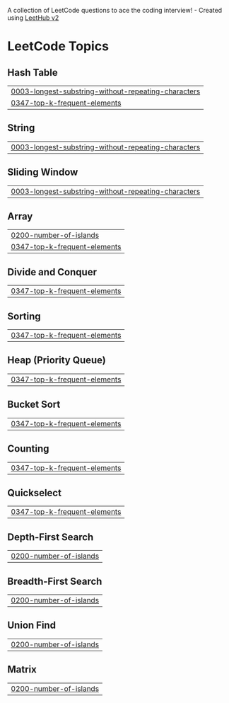 A collection of LeetCode questions to ace the coding interview! - Created using [LeetHub v2](https://github.com/arunbhardwaj/LeetHub-2.0)
<!---LeetCode Topics Start-->
# LeetCode Topics
## Hash Table
|  |
| ------- |
| [0003-longest-substring-without-repeating-characters](https://github.com/googoo9918/ProblemSolving/tree/master/0003-longest-substring-without-repeating-characters) |
| [0347-top-k-frequent-elements](https://github.com/googoo9918/ProblemSolving/tree/master/0347-top-k-frequent-elements) |
## String
|  |
| ------- |
| [0003-longest-substring-without-repeating-characters](https://github.com/googoo9918/ProblemSolving/tree/master/0003-longest-substring-without-repeating-characters) |
## Sliding Window
|  |
| ------- |
| [0003-longest-substring-without-repeating-characters](https://github.com/googoo9918/ProblemSolving/tree/master/0003-longest-substring-without-repeating-characters) |
## Array
|  |
| ------- |
| [0200-number-of-islands](https://github.com/googoo9918/ProblemSolving/tree/master/0200-number-of-islands) |
| [0347-top-k-frequent-elements](https://github.com/googoo9918/ProblemSolving/tree/master/0347-top-k-frequent-elements) |
## Divide and Conquer
|  |
| ------- |
| [0347-top-k-frequent-elements](https://github.com/googoo9918/ProblemSolving/tree/master/0347-top-k-frequent-elements) |
## Sorting
|  |
| ------- |
| [0347-top-k-frequent-elements](https://github.com/googoo9918/ProblemSolving/tree/master/0347-top-k-frequent-elements) |
## Heap (Priority Queue)
|  |
| ------- |
| [0347-top-k-frequent-elements](https://github.com/googoo9918/ProblemSolving/tree/master/0347-top-k-frequent-elements) |
## Bucket Sort
|  |
| ------- |
| [0347-top-k-frequent-elements](https://github.com/googoo9918/ProblemSolving/tree/master/0347-top-k-frequent-elements) |
## Counting
|  |
| ------- |
| [0347-top-k-frequent-elements](https://github.com/googoo9918/ProblemSolving/tree/master/0347-top-k-frequent-elements) |
## Quickselect
|  |
| ------- |
| [0347-top-k-frequent-elements](https://github.com/googoo9918/ProblemSolving/tree/master/0347-top-k-frequent-elements) |
## Depth-First Search
|  |
| ------- |
| [0200-number-of-islands](https://github.com/googoo9918/ProblemSolving/tree/master/0200-number-of-islands) |
## Breadth-First Search
|  |
| ------- |
| [0200-number-of-islands](https://github.com/googoo9918/ProblemSolving/tree/master/0200-number-of-islands) |
## Union Find
|  |
| ------- |
| [0200-number-of-islands](https://github.com/googoo9918/ProblemSolving/tree/master/0200-number-of-islands) |
## Matrix
|  |
| ------- |
| [0200-number-of-islands](https://github.com/googoo9918/ProblemSolving/tree/master/0200-number-of-islands) |
<!---LeetCode Topics End-->